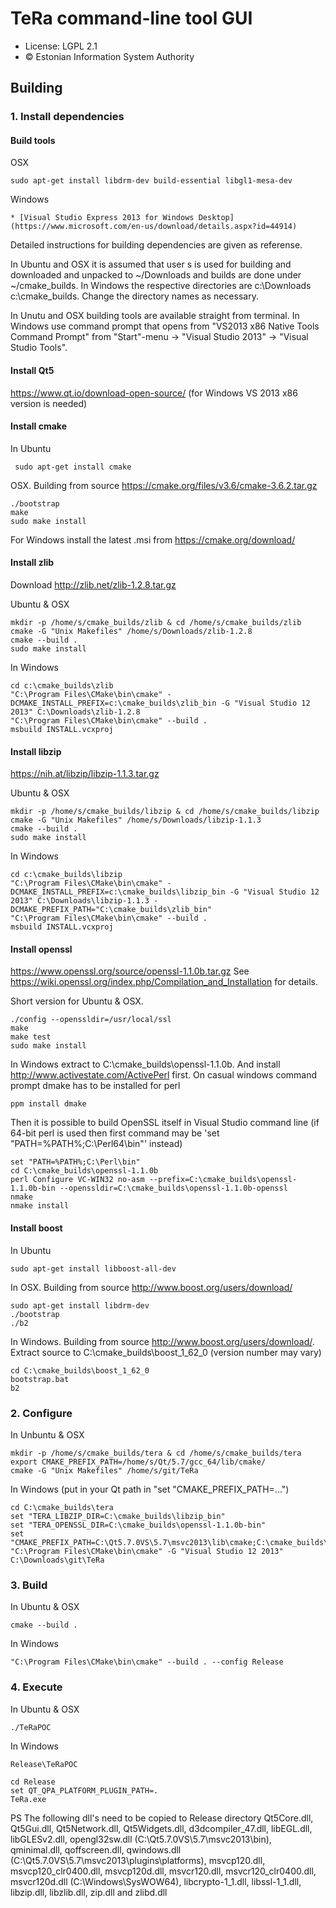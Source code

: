 # TeRa command-line tool GUI

 * License: LGPL 2.1
 * &copy; Estonian Information System Authority

## Building

### 1. Install dependencies

#### Build tools

OSX

    sudo apt-get install libdrm-dev build-essential libgl1-mesa-dev

Windows

    * [Visual Studio Express 2013 for Windows Desktop] (https://www.microsoft.com/en-us/download/details.aspx?id=44914)

Detailed instructions for building dependencies are given as referense.

In Ubuntu and OSX it is assumed that user s is used for building and downloaded and unpacked to ~/Downloads and builds are done under ~/cmake_builds. In Windows the respective directories are c:\Downloads c:\cmake_builds. Change the directory names as necessary.

In Unutu and OSX building tools are available straight from terminal. In Windows use command prompt that opens from "VS2013 x86 Native Tools Command Prompt" from "Start"-menu -> "Visual Studio 2013" -> "Visual Studio Tools".

#### Install Qt5

https://www.qt.io/download-open-source/ (for Windows VS 2013 x86 version is needed)

#### Install cmake

In Ubuntu

     sudo apt-get install cmake

OSX. Building from source https://cmake.org/files/v3.6/cmake-3.6.2.tar.gz

    ./bootstrap
    make
    sudo make install

For Windows install the latest .msi from https://cmake.org/download/

#### Install zlib

Download http://zlib.net/zlib-1.2.8.tar.gz

Ubuntu & OSX

    mkdir -p /home/s/cmake_builds/zlib & cd /home/s/cmake_builds/zlib
    cmake -G "Unix Makefiles" /home/s/Downloads/zlib-1.2.8
    cmake --build .
    sudo make install

In Windows

    cd c:\cmake_builds\zlib
    "C:\Program Files\CMake\bin\cmake" -DCMAKE_INSTALL_PREFIX=c:\cmake_builds\zlib_bin -G "Visual Studio 12 2013" C:\Downloads\zlib-1.2.8
    "C:\Program Files\CMake\bin\cmake" --build .
    msbuild INSTALL.vcxproj

#### Install libzip

https://nih.at/libzip/libzip-1.1.3.tar.gz

Ubuntu & OSX

    mkdir -p /home/s/cmake_builds/libzip & cd /home/s/cmake_builds/libzip
    cmake -G "Unix Makefiles" /home/s/Downloads/libzip-1.1.3
    cmake --build .
    sudo make install

In Windows

    cd c:\cmake_builds\libzip
    "C:\Program Files\CMake\bin\cmake" -DCMAKE_INSTALL_PREFIX=c:\cmake_builds\libzip_bin -G "Visual Studio 12 2013" C:\Downloads\libzip-1.1.3 -DCMAKE_PREFIX_PATH="C:\cmake_builds\zlib_bin"
    "C:\Program Files\CMake\bin\cmake" --build .
    msbuild INSTALL.vcxproj

#### Install openssl
https://www.openssl.org/source/openssl-1.1.0b.tar.gz See https://wiki.openssl.org/index.php/Compilation_and_Installation for details.

Short version for Ubuntu & OSX.

    ./config --openssldir=/usr/local/ssl
    make
    make test
    sudo make install

In Windows extract to C:\cmake_builds\openssl-1.1.0b. And install http://www.activestate.com/ActivePerl first. On casual windows command prompt dmake has to be installed for perl

    ppm install dmake

Then it is possible to build OpenSSL itself in Visual Studio command line (if 64-bit perl is used then first command may be 'set "PATH=%PATH%;C:\Perl64\bin"' instead)
    
    set "PATH=%PATH%;C:\Perl\bin"
    cd C:\cmake_builds\openssl-1.1.0b
    perl Configure VC-WIN32 no-asm --prefix=C:\cmake_builds\openssl-1.1.0b-bin --openssldir=C:\cmake_builds\openssl-1.1.0b-openssl
    nmake
    nmake install

#### Install boost

In Ubuntu

    sudo apt-get install libboost-all-dev

In OSX. Building from source http://www.boost.org/users/download/

    sudo apt-get install libdrm-dev
    ./bootstrap
    ./b2

In Windows. Building from source http://www.boost.org/users/download/. Extract source to C:\cmake_builds\boost_1_62_0 (version number may vary)

    cd C:\cmake_builds\boost_1_62_0
    bootstrap.bat
    b2

### 2. Configure

In Unbuntu & OSX

    mkdir -p /home/s/cmake_builds/tera & cd /home/s/cmake_builds/tera
    export CMAKE_PREFIX_PATH=/home/s/Qt/5.7/gcc_64/lib/cmake/
    cmake -G "Unix Makefiles" /home/s/git/TeRa

In Windows (put in your Qt path in "set "CMAKE_PREFIX_PATH=...")

    cd C:\cmake_builds\tera
    set "TERA_LIBZIP_DIR=C:\cmake_builds\libzip_bin"
    set "TERA_OPENSSL_DIR=C:\cmake_builds\openssl-1.1.0b-bin"
    set "CMAKE_PREFIX_PATH=C:\Qt5.7.0VS\5.7\msvc2013\lib\cmake;C:\cmake_builds\boost_1_62_0;C:\cmake_builds\zlib_bin;%TERA_LIBZIP_DIR%;%TERA_OPENSSL_DIR%"
    "C:\Program Files\CMake\bin\cmake" -G "Visual Studio 12 2013" C:\Downloads\git\TeRa

### 3. Build

In Ubuntu & OSX

    cmake --build .

In Windows

    "C:\Program Files\CMake\bin\cmake" --build . --config Release

### 4. Execute

In Ubuntu & OSX

    ./TeRaPOC

In Windows

    Release\TeRaPOC

    cd Release
    set QT_QPA_PLATFORM_PLUGIN_PATH=.
    TeRa.exe

PS The following dll's need to be copied to Release directory
Qt5Core.dll, Qt5Gui.dll, Qt5Network.dll, Qt5Widgets.dll, d3dcompiler_47.dll, libEGL.dll, libGLESv2.dll, opengl32sw.dll (C:\Qt5.7.0VS\5.7\msvc2013\bin),
qminimal.dll, qoffscreen.dll, qwindows.dll (C:\Qt5.7.0VS\5.7\msvc2013\plugins\platforms),
msvcp120.dll, msvcp120_clr0400.dll, msvcp120d.dll, msvcr120.dll, msvcr120_clr0400.dll, msvcr120d.dll (C:\Windows\SysWOW64),
libcrypto-1_1.dll, libssl-1_1.dll, libzip.dll, libzlib.dll, zip.dll and zlibd.dll

